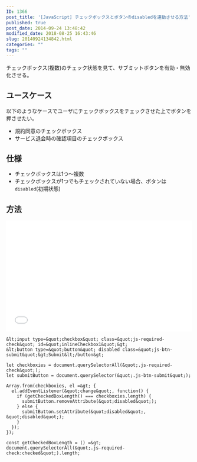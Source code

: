 ```yaml
---
ID: 1366
post_title: '[JavaScript] チェックボックスとボタンのdisabledを連動させる方法'
published: true
post_date: 2014-09-24 13:48:42
modified_date: 2018-08-25 16:43:46
slug: 20140924134842.html
categories: ""
tags: ""
---
```

チェックボックス(複数)のチェック状態を見て、サブミットボタンを有効・無効化させる。

<!--more-->

## ユースケース

以下のようなケースでユーザにチェックボックスをチェックさせた上でボタンを押させたい。

- 規約同意のチェックボックス
- サービス退会時の確認項目のチェックボックス

## 仕様

- チェックボックスは1つ〜複数
- チェックボックスが1つでもチェックされていない場合、ボタンは`disabled`(初期状態)


## 方法

<iframe height='300' scrolling='no' title='Linkage of checkbox and submit button' src='//codepen.io/hiro0218/embed/yxeVvy/?height=317&theme-id=light&default-tab=result&embed-version=2' frameborder='no' allowtransparency='true' allowfullscreen='true' style='width: 100%;'>See the Pen <a href='https://codepen.io/hiro0218/pen/yxeVvy/'>Linkage of checkbox and submit button</a> by hiro (<a href='https://codepen.io/hiro0218'>@hiro0218</a>) on <a href='https://codepen.io'>CodePen</a>.
</iframe>

```language-html
&lt;input type=&quot;checkbox&quot; class=&quot;js-required-check&quot; id=&quot;inlineCheckbox1&quot;&gt;
&lt;button type=&quot;button&quot; disabled class=&quot;js-btn-submit&quot;&gt;Submit&lt;/button&gt;
```

```language-js
let checkboxies = document.querySelectorAll(&quot;.js-required-check&quot;);
let submitButton = document.querySelector(&quot;.js-btn-submit&quot;);

Array.from(checkboxies, el =&gt; {
  el.addEventListener(&quot;change&quot;, function() {
    if (getCheckedBoxLength() === checkboxies.length) {
      submitButton.removeAttribute(&quot;disabled&quot;);
    } else {
      submitButton.setAttribute(&quot;disabled&quot;, &quot;disabled&quot;);
    }
  });
});

const getCheckedBoxLength = () =&gt; document.querySelectorAll(&quot;.js-required-check:checked&quot;).length;
```